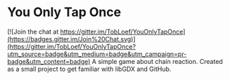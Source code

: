 # You Only Tap Once

[![Join the chat at https://gitter.im/TobLoef/YouOnlyTapOnce](https://badges.gitter.im/Join%20Chat.svg)](https://gitter.im/TobLoef/YouOnlyTapOnce?utm_source=badge&utm_medium=badge&utm_campaign=pr-badge&utm_content=badge)
A simple game about chain reaction.
Created as a small project to get familiar with libGDX and GitHub.